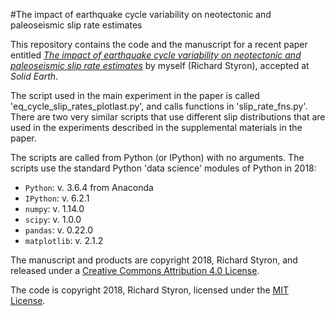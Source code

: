 #The impact of earthquake cycle variability on neotectonic and paleoseismic
slip rate estimates

This repository contains the code and the manuscript for a recent paper 
entitled [*The impact of earthquake cycle variability on neotectonic and 
paleoseismic slip rate estimates*][se_man] by myself (Richard Styron), accepted 
at *Solid Earth*.

The script used in the main experiment in the paper is called 
'eq_cycle_slip_rates_plotlast.py', and calls functions in 'slip_rate_fns.py'.  
There are two very similar scripts that use different slip distributions that 
are used in the experiments described in the supplemental materials in the 
paper.

The scripts are called from Python (or IPython) with no arguments. The scripts 
use the standard Python 'data science' modules of Python in 2018:
- `Python`: v. 3.6.4 from Anaconda
- `IPython`: v. 6.2.1
- `numpy`: v. 1.14.0
- `scipy`: v. 1.0.0
- `pandas`: v. 0.22.0
- `matplotlib`: v. 2.1.2


The manuscript and products are copyright 2018, Richard Styron, and released 
under a [Creative Commons Attribution 4.0 
License](https://creativecommons.org/licenses/by/4.0/legalcode.txt).

The code is copyright 2018, Richard Styron, licensed under the [MIT 
License](https://opensource.org/licenses/MIT).

[se_man]: https://www.solid-earth-discuss.net/se-2018-40/se-2018-40.pdf
